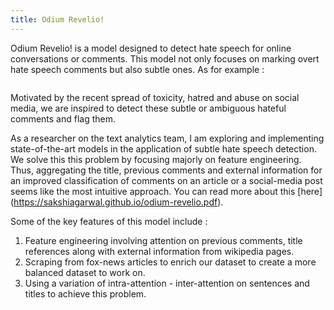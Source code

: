 ```yaml
---
title: Odium Revelio!
---
```


Odium Revelio! is a model designed to detect hate speech for online conversations or comments. This model not only focuses on marking overt hate speech comments but also subtle ones. As for example : 

<img src="https://sakshiagarwal.github.io/images/subtle-hate-speeches.PNG" alt="">

Motivated by the recent spread of toxicity, hatred and abuse on social media, we are inspired to detect these subtle or ambiguous hateful comments and flag them.

As a researcher on the text analytics team, I am exploring and implementing state-of-the-art models in the application of subtle hate speech detection. We solve this this problem by focusing majorly on feature engineering. Thus, aggregating the title, previous comments and external information for an improved classification of comments on an article or a social-media post seems like the most intuitive approach. You can read more about this [here] (https://sakshiagarwal.github.io/odium-revelio.pdf).

Some of the key features of this model include :

1. 	Feature engineering involving attention on previous comments, title references along with external information from wikipedia pages.
2. 	Scraping from fox-news articles to enrich our dataset to create a more balanced dataset to work on.
3. 	Using a variation of intra-attention - inter-attention on sentences and titles to achieve this problem.

<!--
> Sit amet, consectetur adipisicing elit, sed do eiusmod tempor incididunt ut labore et dolore magna aliqua. Abore et dolore magna aliqua. Ut enim ad minim veniam, quis.
>
> – Akei Yue
1. List with code

    ```
    not highlighted
    multi line
    ``` 2. List with code
    ```javascript
    var dom = document.getElementById('boom')
    console.log(dom);
    ```

---
-->
